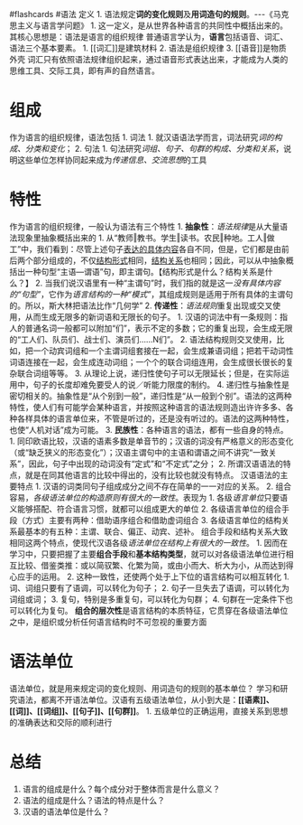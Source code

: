 #flashcards #语法
定义
	1. 语法规定**词的变化规则**及**用词造句的规则**。---《马克思主义与语言学问题》
		1. 这一定义，是从世界各种语言的共同性中概括出来的。其核心思想是：语法是语言的组织规律
普通语言学认为，**语言**包括语音、词汇、语法三个基本要素。
	1. [[词汇]]是建筑材料
	2. 语法是组织规律
	3. [[语音]]是物质外壳
词汇只有依照语法规律组织起来，通过语音形式表达出来，才能成为人类的思维工具、交际工具，即有声的自然语言。
# 组成
作为语言的组织规律，语法包括
	1. 词法
		1. 就汉语语法学而言，词法研究*词的构成、分类和变化*；
	2. 句法
		1. 句法研究*词组、句子、句群的构成、分类和关系*，说明这些单位怎样协同起来成为*传递信息、交流思想*的工具
# 特性
作为语言的组织规律，一般认为语法有三个特性
	1. **抽象性**：*语法规律*是从大量语法现象里抽象概括出来的
		1. 从“教师‖教书。学生‖读书。农民‖种地。工人‖做工”中，我们看到：尽管上述句子<u>表达的具体内容</u>各自不同，但是，它们都是由前后两个部分组成的，不仅<u>结构形式</u>相同，<u>结构关系</u>也相同；因此，可以从中抽象概括出一种句型“主语—谓语”句，即主谓句。【结构形式是什么？结构关系是什么？】
		2. 当我们说汉语里有一种“主谓句”时，我们指的就是这一*没有具体内容的“句型”*，它作为*语言结构的一种“模式”*，其组成规则是适用于所有具体的主谓句的。所以，斯大林把语法比作“几何学”
	2. **传递性**：*语法规则*重复出现或交叉使用，从而生成无限多的新词语和无限长的句子。
		1. 汉语的词法中有一条规则：指人的普通名词一般都可以附加“们”，表示不定的多数；它的重复出现，会生成无限的“工人们、队员们、战士们、演员们……N们”。
		2. 语法结构规则交叉使用，比如，把一个动宾词组和一个主谓词组套接在一起，会生成兼语词组；把若干动词性词语连接在一起，会生成连动词组；一个个的联合词组连用，会生成很长很长的复杂联合词组等等。
		3. 从理论上说，递归性使句子可以无限延长；但是，在实际运用中，句子的长度却难免要受人的说／听能力限度的制约。
		4. 递归性与抽象性是密切相关的。抽象性是“从个别到一般”，递归性是“从一般到个别”。语法的这两种特性，使人们有可能学会某种语言，并按照这种语言的语法规则造出许许多多、各种各样具体的语言单位来，不管是听过的，还是没有听过的。语法的这两种特性，也使“人机对话”成为可能。
	3. **民族性**：各种语言的语法，都有一些自身的特点。
		1. 同印欧语比较，汉语的语素多数是单音节的；汉语的词没有严格意义的形态变化（或“缺乏狭义的形态变化”）；汉语主谓句中的主语和谓语之间不讲究“一致关系”，因此，句子中出现的动词没有“定式”和“不定式”之分；
		2. 所谓汉语语法的特点，就是在同其他语言的比较中得出的，没有比较也就没有特点。
汉语语法的主要特点
	1. 汉语的词类同句子组成成分之间不存在简单的一一对应的关系。
	2. 组合容易，*各级语法单位的构造原则有很大的一致性*。表现为
		1. 各级*语言单位*只要语义能够搭配、符合语言习惯，就都可以组成更大的单位
		2. 各级语言单位的组合手段（方式）主要有两种：借助语序组合和借助虚词组合
		3. 各级语言单位的结构关系最基本的有五种：主谓、联合、偏正、动宾、述补。
组合手段和结构关系大致相同这两个特点，使现代汉语各级*语法单位在结构上有很大的一致性*。
	1. 因而在学习中，只要把握了主要**组合手段**和**基本结构类型**，就可以对各级语法单位进行相互比较、借鉴类推：或以简驭繁、化繁为简，或由小而大、析大为小，从而达到得心应手的运用。
	2. 这种一致性，还使两个处于上下位的语言结构可以相互转化
		1. 词、词组只要有了语调，可以转化为句子；
		2. 句子一旦失去了语调，可以转化为词组或词；
		3. 复句，特别是多重复句，可以转化为句群；
		4. 句群在一定条件下也可以转化为复句。
**组合的层次性**是语言结构的本质特征，它贯穿在各级语法单位之中，是组织或分析任何语言结构时不可忽视的重要方面
# 语法单位
语法单位，就是用来规定词的变化规则、用词造句的规则的基本单位？
学习和研究语法，都离不开语法单位。汉语有五级语法单位，从小到大是：**[[语素]]、[[词]]、[[词组]]、[[句子]]、[[句群]]**。
	1. 五级单位的正确运用，直接关系到思想的准确表达和交际的顺利进行
# 总结
1. 语言的组成是什么？每个成分对于整体而言是什么意义？
2. 语法的组成是什么？语法的特点是什么？
3. 汉语的语法单位是什么？